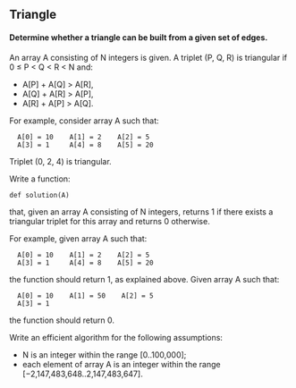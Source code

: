 ## Triangle
#### Determine whether a triangle can be built from a given set of edges.

An array A consisting of N integers is given. A triplet (P, Q, R) is triangular if 0 ≤ P < Q < R < N and:

* A[P] + A[Q] > A[R],
* A[Q] + A[R] > A[P],
* A[R] + A[P] > A[Q].

For example, consider array A such that:

      A[0] = 10    A[1] = 2    A[2] = 5
      A[3] = 1     A[4] = 8    A[5] = 20
Triplet (0, 2, 4) is triangular.

Write a function:

    def solution(A)

that, given an array A consisting of N integers, returns 1 if there exists a triangular triplet for this array and returns 0 otherwise.

For example, given array A such that:

      A[0] = 10    A[1] = 2    A[2] = 5
      A[3] = 1     A[4] = 8    A[5] = 20
the function should return 1, as explained above. Given array A such that:

      A[0] = 10    A[1] = 50    A[2] = 5
      A[3] = 1
the function should return 0.

Write an efficient algorithm for the following assumptions:

* N is an integer within the range [0..100,000];
* each element of array A is an integer within the range [−2,147,483,648..2,147,483,647].